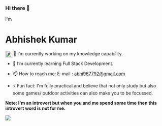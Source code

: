 
### Hi there 👋
I'm 
# Abhishek Kumar

<a href="https://github.com/abkumar9677">
  <img align="left" alt="Abhishek's Github" width="22px" src="https://cdn.jsdelivr.net/npm/simple-icons@v3/icons/github.svg" />
</a>


<!--
![AK](https://i.postimg.cc/J0tPzxY9/IMG-20191007-WA0012.jpg)
**abkumar9677/abkumar9677** is a ✨ _special_ ✨ repository because its `README.md` (this file) appears on your GitHub profile.
Here are some ideas to get you started:
- 👯 I’m looking to collaborate on ...
- 🤔 I’m looking for help with ...
- 💬 Ask me about ...
- 😄 Pronouns: ...
-->


- 🔭 I’m currently working on my knowledge capability.

- 🌱 I’m currently learning Full Stack Development.

- 📫 How to reach me: E-mail : abhi967792@gmail.com

- ⚡ Fun fact: I'm fully practical and believe that not only study but also some games/ outdoor activities can also make you to be focussed.

**Note: I'm an introvert but when you and me spend some time then this introvert word is not for me.**


<img src="https://github-readme-stats.vercel.app/api?username=abkumar9677&&show_icons=true&title_color=ffffff&icon_color=bb2acf&text_color=daf7dc&bg_color=151515"/>
